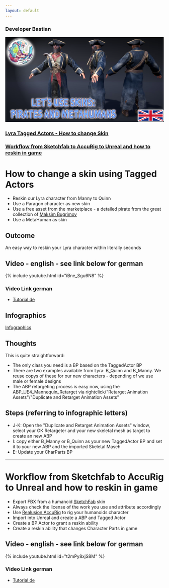 ```yaml
---
layout: default
---
```

### Developer Bastian

![Developer Bastian](/assets/images/english.png)

### [Lyra Tagged Actors - How to change Skin](#how-to-change-a-skin-using-tagged-actors)
### [Workflow from Sketchfab to AccuRig to Unreal and how to reskin in game](#workflow-from-sketchfab-to-accurig-to-unreal-and-how-to-reskin-in-game)


# How to change a skin using Tagged Actors
*	Reskin our Lyra character from Manny to Quinn
*	Use a Paragon character as new skin 
*	Use a free asset from the marketplace - a detailed pirate from the great collection of [Maksim Bugrimov](https://www.unrealengine.com/marketplace/en-US/profile/Bugrimov+Maksim)
*	Use a MetaHuman as skin

## Outcome
An easy way to reskin your Lyra character within literally seconds

## Video - english - see link below for german
{% include youtube.html id="iBne_Sgu6N8" %}

### Video Link german
*	[Tutorial de](https://youtu.be/BY4Yc_7kjMU)

## Infographics
[Infographics](https://github.com/DeveloperBastian/Unreal-Lyra-Concepts/blob/main/infographics/Unreal%20Lyra.pdf)

## Thoughts
This is quite straightforward:
*	The only class you need is a BP based on the TaggedActor BP
*	There are two examples available from Lyra: B_Quinn and B_Manny. We reuse copys of these for our new characters - depending of we use male or female designs
*	The ABP retargeting process is easy now, using the ABP_UE4_Mannequin_Retarget via rightclick/"Retarget Animation Assets"/"Duplicate and Retarget Animation Assets"

## Steps (referring to infographic letters)
*	J-K: 	Open the "Duplicate and Retarget Animation Assets" window, select your OK Retargeter and your new skeletal mesh as target to create an new ABP
*	I: 		copy either B_Manny or B_Quinn as your new TaggedActor BP and set it to your new ABP and the imported Skeletal Maseh
*	E: 		Update your CharParts BP

***

# Workflow from Sketchfab to AccuRig to Unreal and how to reskin in game
*	Export FBX from a humanoid [SketchFab](https://sketchfab.com/3d-models/categories/characters-creatures?date=week&sort_by=-likeCount) skin
*	Always check the license of the work you use and attribute accordingly
*	Use [Realusion AccuRig](https://www.reallusion.com/auto-rig/accurig/) to rig your humanoids character
*	Import into Unreal and create a ABP and Tagged Actor
*	Create a BP Actor to grant a reskin ability
*	Create a reskin ability that changes Character Parts in game

## Video - english - see link below for german
{% include youtube.html id="t2mPy8xjS8M" %}

### Video Link german
*	[Tutorial de](https://youtu.be/YV0t8eqE47A)
